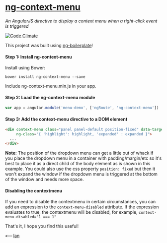 # [ng-context-menu](http://ianwalter.github.io/ng-context-menu/)
*An AngularJS directive to display a context menu when a right-click event is triggered*

[![Code Climate](https://codeclimate.com/github/ianwalter/ng-context-menu.png)](https://codeclimate.com/github/ianwalter/ng-context-menu)

This project was built using [ng-boilerplate](https://github.com/ianwalter/ng-boilerplate)!

#### Step 1: Install ng-context-menu

Install using Bower:

```
bower install ng-context-menu --save
```

Include ng-context-menu.min.js in your app.

#### Step 2: Load the ng-context-menu module

```javascript
var app = angular.module('menu-demo', ['ngRoute', 'ng-context-menu'])
```

#### Step 3: Add the context-menu directive to a DOM element

```html
<div context-menu class="panel panel-default position-fixed" data-target="myMenu"
     ng-class="{ 'highlight': highlight, 'expanded' : expanded }">
  ...
</div>
```

**Note:** The position of the dropdown menu can get a little out of whack if you place the dropdown menu in a container
with padding/margin/etc so it's best to place it as a direct child of the body element as is shown in this example.
You could also use the css property ```position: fixed``` but then it won't expand the window if the dropdown menu is
triggered at the bottom of the window and needs more space.

#### Disabling the contextmenu

If you need to disable the contextmenu in certain circumstances, you can add an expression to the
 ```context-menu-disabled``` attribute. If the expression evaluates to true, the contextmenu will be
 disabled, for example, ```context-menu-disabled="1 === 1"```

That's it, I hope you find this useful!

«–– [Ian](http://ianvonwalter.com)

